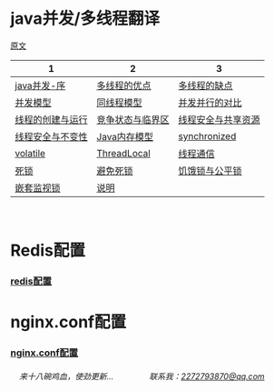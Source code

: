 # java并发/多线程翻译

[原文](http://tutorials.jenkov.com/java-concurrency/index.html)

 1 |  2 | 3
---|--- | ---
 [java并发-序](https://snailfighter.github.io/translator/java-summary) | [多线程的优点](https://snailfighter.github.io/translator/advantage) | [多线程的缺点](https://snailfighter.github.io/translator/disadvantage) 
[并发模型](https://snailfighter.github.io/translator/concurrent-module) | [同线程模型](https://snailfighter.github.io/translator/samethread) | [并发并行的对比](https://snailfighter.github.io/translator/vsboth) 
[线程的创建与运行](https://snailfighter.github.io/translator/createstart) | [竞争状态与临界区](https://snailfighter.github.io/translator/condition) | [线程安全与共享资源](https://snailfighter.github.io/translator/saftandshare) 
[线程安全与不变性](https://snailfighter.github.io/translator/saftandimmu) | [Java内存模型](https://snailfighter.github.io/translator/memorymodel) | [synchronized](https://snailfighter.github.io/translator/synchronized) 
[volatile](https://snailfighter.github.io/translator/volatile) |[ThreadLocal](https://snailfighter.github.io/translator/ThreadLocal) | [线程通信](https://snailfighter.github.io/translator/threadSinglling) 
[死锁](https://snailfighter.github.io/translator/deadlock) | [避免死锁](https://snailfighter.github.io/translator/avoiddeadlock) | [饥饿锁与公平锁](https://snailfighter.github.io/translator/hangry_fair_lock)   
[嵌套监视锁](https://snailfighter.github.io/translator/nested_monitor_lock)  | [说明](https://snailfighter.github.io/translator/gameover)| 







    
    
# Redis配置
### [redis配置](https://snailfighter.github.io/translator/redisconf)  

# nginx.conf配置
### [nginx.conf配置](https://snailfighter.github.io/translator/nginxconf)









######     来十八碗鸡血，使劲更新...                联系我：2272793870@qq.com

